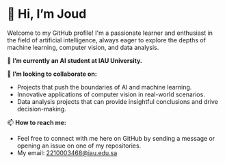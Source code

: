# 👋 Hi, I’m Joud

Welcome to my GitHub profile! I'm a passionate learner and enthusiast in the field of artificial intelligence, always eager to explore the depths of machine learning, computer vision, and data analysis.


🌱 **I’m currently an AI student at IAU University.**

💞️ **I’m looking to collaborate on:** 
  - Projects that push the boundaries of AI and machine learning.
  - Innovative applications of computer vision in real-world scenarios.
  - Data analysis projects that can provide insightful conclusions and drive decision-making.
 
📫 **How to reach me:** 
  - Feel free to connect with me here on GitHub by sending a message or opening an issue on one of my repositories.
  - My email: 2210003468@iau.edu.sa
